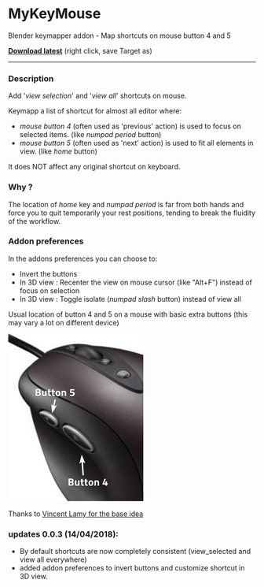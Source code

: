 # MyKeyMouse
Blender keymapper addon - Map shortcuts on mouse button 4 and 5

**[Download latest](https://github.com/Pullusb/MyKeyMouse/raw/master/MyKeyMouse.py)** (right click, save Target as)  
  
--------
  
### Description
  
Add '*view selection*' and '*view all*' shortcuts on mouse.
  
Keymapp a list of shortcut for almost all editor where:
- *mouse button 4* (often used as 'previous' action) is used to focus on selected items. (like *numpad period* button)
- *mouse button 5* (often used as 'next' action) is used to fit all elements in view. (like *home* button)
  
It does NOT affect any original shortcut on keyboard.
  
### Why ?
The location of *home* key and *numpad period* is far from both hands and force you to quit temporarily your rest positions, tending to break the fluidity of the workflow.
 

### Addon preferences

In the addons preferences you can choose to:
- Invert the buttons
- In 3D view : Recenter the view on mouse cursor (like "Alt+F") instead of focus on selection
- In 3D view : Toggle isolate (*numpad slash* button) instead of view all
  
  
Usual location of button 4 and 5 on a mouse with basic extra buttons (this may vary a lot on different device)

![mouse with additional buttons 4 and 5](https://github.com/Pullusb/images_repo/blob/master/Mouse_button-4-5_zoom.png)

  
Thanks to [Vincent Lamy for the base idea](https://www.nothing-is-3d.com/article22/blender-utiliser-les-boutons-lateraux-de-la-souris)
  
  
### updates 0.0.3 (14/04/2018):
- By default shortcuts are now completely consistent (view_selected and view all everywhere)
- added addon preferences to invert buttons and customize shortcut in 3D view.
